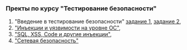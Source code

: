 ### Пректы по курсу "Тестирование безопасности"

1. "Введение в тестирование безопасности" [задание 1](https://drive.google.com/file/d/1wiJkyg9fOa66nXZ0auHUND-siy5ubOvL/view), [задание 2](https://drive.google.com/file/d/1GkLHBZDaLRU69F5di7E6594ytB7RIUVQ/view),
2. ["Инъекции и уязвимости на уровне ОС"](https://docs.google.com/document/d/19GESQmXUgqwNutQa4Unxm1lzU8RX2DqByEx9A6rGBfQ/edit?usp=sharing),
3. ["SQL, XSS, Code и другие инъекции"](https://docs.google.com/document/d/1hMzRsnWo7B1wGiMzXX_zuDzTRIqM0dx9W542Y68eFCw/edit),
4. ["Сетевая безопасность"](https://docs.google.com/document/d/1SpOpnEkYzdMqmSui877iVXuhRb1JhIMa5b9dQRsQCic/edit)
